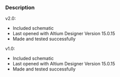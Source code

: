 ### Description

v2.0:
- Included schematic
- Last opened with Altium Designer Version 15.0.15
- Made and tested successfully

v1.0:
- Included schematic
- Last opened with Altium Designer Version 15.0.15
- Made and tested successfully


